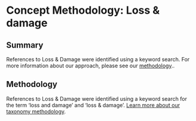 # Concept Methodology: Loss & damage

## Summary

References to Loss & Damage were identified using a keyword search. For more information about our approach, please see our [methodology](../README.md)..

## Methodology

References to Loss & Damage were identified using a keyword search for the term ‘loss and damage’ and ‘loss & damage’. [Learn more about our taxonomy methodology](../README.md).

